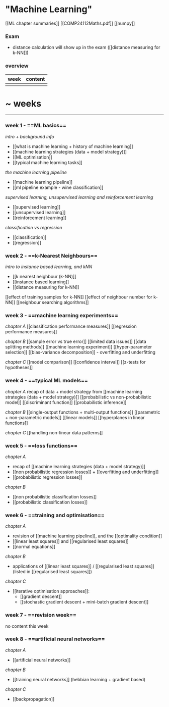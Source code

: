 # "Machine Learning"

[[ML chapter summaries]]
[[COMP24112Maths.pdf]]
[[numpy]]

### Exam
- distance calculation will show up in the exam ([[distance measuring for k-NN]])

### overview
| week | content |
| ---- | ------- |
|     |         |

# ~ weeks
***
### week 1 - ==ML basics==
*intro + background info*
- [[what is machine learning + history of machine learning]]
- [[machine learning strategies (data + model strategy)]]
- [[ML optimisation]]
- [[typical machine learning tasks]]

*the machine learning pipeline*
- [[machine learning pipeline]]
- [[ml pipeline example - wine classification]]

*supervised learning, unsupervised learning and reinforcement learning*
- [[supervised learning]]
- [[unsupervised learning]]
- [[reinforcement learning]]

*classification vs regression*
- [[classification]]
- [[regression]]

### week 2 - ==k-Nearest Neighbours==
*intro to instance based learning, and kNN*
- [[k nearest neighbour (k-NN)]]
- [[instance based learning]]
- [[distance measuring for k-NN]]

[[effect of training samples for k-NN]]
[[effect of neighbour number for k-NN]]
[[neighbour searching algorithms]]

### week 3 - ==machine learning experiments==
*chapter A*
[[classification performance measures]]
[[regression performance measures]]

*chapter B*
[[sample error vs true error]]
[[limited data issues]]
[[data splitting methods]]
[[machine learning experiment]]
[[hyper-parameter selection]]
[[bias-variance decomposition]] - overfitting and underfitting

*chapter C*
[[model comparison]]
[[confidence interval]]
[[z-tests for hypotheses]]

### week 4 - ==typical ML models==
*chapter A*
recap of data + model strategy from [[machine learning strategies (data + model strategy)]]
[[probabilistic vs non-probabilistic model]]
[[discriminant function]] 
[[probabilistic inference]]

*chapter B*
[[single-output functions + multi-output functions]]
[[parametric + non-parametric models]]
[[linear models]]
[[hyperplanes in linear functions]]

*chapter C*
[[handling non-linear data patterns]]

### week 5 - ==loss functions==
*chapter A*
- recap of [[machine learning strategies (data + model strategy)]]
- [[non probabilistic regression losses]] + [[overfitting and underfitting]]
- [[probabilistic regression losses]]

*chapter B*
- [[non probabilistic classification losses]]
- [[probabilistic classification losses]]

### week 6 - ==training and optimisation==
*chapter A*
- revision of [[machine learning pipeline]], and the [[optimality condition]]
- [[linear least squares]] and [[regularised least squares]]
- [[normal equations]]

*chapter B*
- applications of [[linear least squares]] / [[regularised least squares]] (listed in [[regularised least squares]])

*chapter C*
- [[iterative optimisation approaches]]:
	- [[gradient descent]]
	- [[stochastic gradient descent + mini-batch gradient descent]]

### week 7 - ==revision week==
no content this week

### week 8 - ==artificial neural networks==
*chapter A*
- [[artificial neural networks]]

*chapter B*
- [[training neural networks]] (hebbian learning + gradient based)

*chapter C*
- [[backpropagation]]